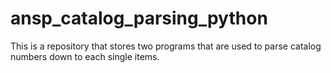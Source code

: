 # ansp_catalog_parsing_python
This is a repository that stores two programs that are used to parse catalog numbers down to each single items.
